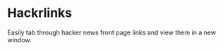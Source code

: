 Hackrlinks
==========

Easily tab through hacker news front page links and view them in a new window.